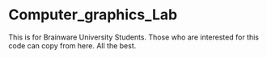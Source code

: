 # Computer_graphics_Lab

This is for Brainware University Students. 
Those who are interested for this code can copy from here. 
All the best. 
